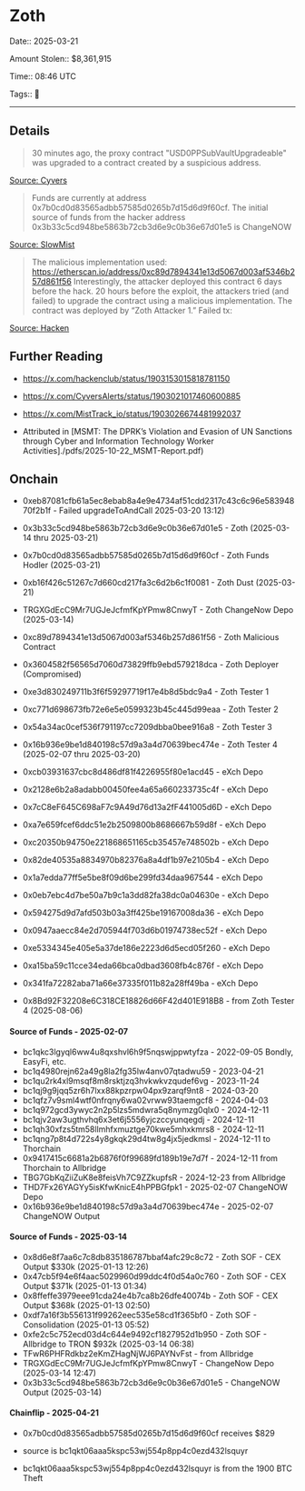 # Zoth

Date:: 2025-03-21

Amount Stolen:: $8,361,915

Time:: 08:46 UTC

Tags:: 🔑

---

## Details

> 30 minutes ago, the proxy contract "USD0PPSubVaultUpgradeable" was upgraded to a contract created by a suspicious address.

[Source: Cyvers](https://x.com/CyversAlerts/status/1903021017460600885)


> Funds are currently at address 0x7b0cd0d83565adbb57585d0265b7d15d6d9f60cf.
> The initial source of funds from the hacker address 0x3b33c5cd948be5863b72cb3d6e9c0b36e67d01e5 is ChangeNOW

[Source: SlowMist](https://x.com/MistTrack_io/status/1903026674481992037)


> The malicious implementation used: https://etherscan.io/address/0xc89d7894341e13d5067d003af5346b257d861f56 Interestingly, the attacker deployed this contract 6 days before the hack.
> 20 hours before the exploit, the attackers tried (and failed) to upgrade the contract using a malicious implementation. The contract was deployed by “Zoth Attacker 1.” Failed tx:

[Source: Hacken](https://x.com/hackenclub/status/1903153015818781150)




## Further Reading

- https://x.com/hackenclub/status/1903153015818781150

- https://x.com/CyversAlerts/status/1903021017460600885

- https://x.com/MistTrack_io/status/1903026674481992037

- Attributed in [MSMT: The DPRK’s Violation and Evasion of UN Sanctions through Cyber and Information Technology Worker Activities]./pdfs/2025-10-22_MSMT-Report.pdf)



## Onchain

- 0xeb87081cfb61a5ec8ebab8a4e9e4734af51cdd2317c43c6c96e58394870f2b1f - Failed upgradeToAndCall 2025-03-20 13:12)

- 0x3b33c5cd948be5863b72cb3d6e9c0b36e67d01e5 - Zoth (2025-03-14 thru 2025-03-21)
- 0x7b0cd0d83565adbb57585d0265b7d15d6d9f60cf - Zoth Funds Hodler (2025-03-21)
- 0xb16f426c51267c7d660cd217fa3c6d2b6c1f0081 - Zoth Dust (2025-03-21)
- TRGXGdEcC9Mr7UGJeJcfmfKpYPmw8CnwyT - Zoth ChangeNow Depo (2025-03-14)

- 0xc89d7894341e13d5067d003af5346b257d861f56 - Zoth Malicious Contract
- 0x3604582f56565d7060d73829ffb9ebd579218dca - Zoth Deployer (Compromised)
- 0xe3d830249711b3f6f59297719f17e4b8d5bdc9a4 - Zoth Tester 1
- 0xc771d698673fb72e6e5e0599323b45c445d99eaa - Zoth Tester 2
- 0x54a34ac0cef536f791197cc7209dbba0bee916a8 - Zoth Tester 3
- 0x16b936e9be1d840198c57d9a3a4d70639bec474e - Zoth Tester 4 (2025-02-07 thru 2025-03-20)

- 0xcb03931637cbc8d486df81f4226955f80e1acd45 - eXch Depo
- 0x2128e6b2a8adabb00450fee4a65a660233735c4f - eXch Depo
- 0x7cC8eF645C698aF7c9A49d76d13a2fF441005d6D - eXch Depo
- 0xa7e659fcef6ddc51e2b2509800b8686667b59d8f - eXch Depo
- 0xc20350b94750e221868651165cb35457e748502b - eXch Depo
- 0x82de40535a8834970b82376a8a4df1b97e2105b4 - eXch Depo
- 0x1a7edda77ff5e5be8f09d6be299fd34daa967544 - eXch Depo
- 0x0eb7ebc4d7be50a7b9c1a3dd82fa38dc0a04630e - eXch Depo
- 0x594275d9d7afd503b03a3ff425be19167008da36 - eXch Depo
- 0x0947aaecc84e2d705944f703d6b01974738ec52f - eXch Depo
- 0xe5334345e405e5a37de186e2223d6d5ecd05f260 - eXch Depo
- 0xa15ba59c11cce34eda66bca0dbad3608fb4c876f - eXch Depo
- 0x341fa72282aba71a66e37335f011b82a28ff49ba - eXch Depo

- 0x8Bd92F32208e6C318CE18826d66F42d401E918B8 - from Zoth Tester 4 (2025-08-06)


#### Source of Funds - 2025-02-07

- bc1qkc3lgyql6ww4u8qxshvl6h9f5nqswjppwtyfza - 2022-09-05 Bondly, EasyFi, etc.
- bc1q4980rejn62a49g8la2fg35lw4anv07qtadwu59 - 2023-04-21
- bc1qu2rk4xl9msqf8m8rsktjzq3hvkwkvzqudef6vg - 2023-11-24
- bc1qj9g9jqq5zr6h7lxx88kpzrpw04px9zarqf9nt8 - 2024-03-20
- bc1qfz7v9sml4wtf0nfrqny6wa02vrww93taemgcf8 - 2024-04-03
- bc1q972gcd3ywyc2n2p5lzs5mdwra5q8nymzg0qlx0 - 2024-12-11
- bc1qjv2aw3ugthvhq6x3et6j5556yjczccyunqegdj - 2024-12-11
- bc1qh30xfzs5tm58llmhfxmuztge70kwe5mhxkmrs8 - 2024-12-11
- bc1qng7p8t4d722s4y8gkqk29d4tw8g4jx5jedkmsl - 2024-12-11 to Thorchain
- 0x9417415c6681a2b6876f0f99689fd189b19e7d7f - 2024-12-11 from Thorchain to Allbridge
- TBG7GbKqZiiZuK8e8feisVh7C9ZZkupfsR         - 2024-12-23 from Allbridge
- THD7Fx26YAGYy5isKfwKnicE4hPPBGfpk1         - 2025-02-07 ChangeNOW Depo 
- 0x16b936e9be1d840198c57d9a3a4d70639bec474e - 2025-02-07 ChangeNOW Output 


#### Source of Funds - 2025-03-14

- 0x8d6e8f7aa6c7c8db835186787bbaf4afc29c8c72 - Zoth SOF - CEX Output $330k (2025-01-13 12:26)
- 0x47cb5f94e6f4aac5029960d99ddc4f0d54a0c760 - Zoth SOF - CEX Output $371k (2025-01-13 01:34)
- 0x8ffeffe3979eee91cda24e4b7ca8b26dfe40074b - Zoth SOF - CEX Output $368k (2025-01-13 02:50)
- 0xdf7a16f3b556131f99262eec535e58cd1f365bf0 - Zoth SOF - Consolidation (2025-01-13 05:52)
- 0xfe2c5c752ecd03d4c644e9492cf1827952d1b950 - Zoth SOF - Allbridge to TRON $932k (2025-03-14 06:38)
- TFwR6PHFRdkbz2eKmZHagNjWJ6PAYNvFst - from Allbridge
- TRGXGdEcC9Mr7UGJeJcfmfKpYPmw8CnwyT - ChangeNow Depo (2025-03-14 12:47)
- 0x3b33c5cd948be5863b72cb3d6e9c0b36e67d01e5 - ChangeNOW Output  (2025-03-14)


#### Chainflip - 2025-04-21

- 0x7b0cd0d83565adbb57585d0265b7d15d6d9f60cf receives $829

- source is bc1qkt06aaa5kspc53wj554p8pp4c0ezd432lsquyr

- bc1qkt06aaa5kspc53wj554p8pp4c0ezd432lsquyr is from the 1900 BTC Theft



